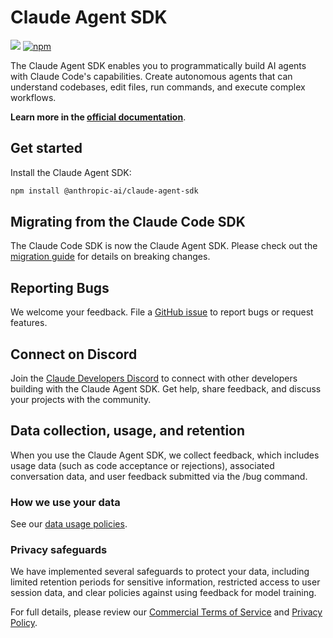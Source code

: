 # Claude Agent SDK

![](https://img.shields.io/badge/Node.js-18%2B-brightgreen?style=flat-square) [![npm]](https://www.npmjs.com/package/@anthropic-ai/claude-agent-sdk)

[npm]: https://img.shields.io/npm/v/@anthropic-ai/claude-agent-sdk.svg?style=flat-square

The Claude Agent SDK enables you to programmatically build AI agents with Claude Code's capabilities. Create autonomous agents that can understand codebases, edit files, run commands, and execute complex workflows.

**Learn more in the [official documentation](https://docs.claude.com/en/api/agent-sdk/overview)**.

## Get started

Install the Claude Agent SDK:

```sh
npm install @anthropic-ai/claude-agent-sdk
```

## Migrating from the Claude Code SDK

The Claude Code SDK is now the Claude Agent SDK. Please check out the [migration guide](https://docs.claude.com/en/docs/claude-code/sdk/migration-guide) for details on breaking changes.

## Reporting Bugs

We welcome your feedback. File a [GitHub issue](https://github.com/anthropics/claude-agent-sdk-typescript/issues) to report bugs or request features.

## Connect on Discord

Join the [Claude Developers Discord](https://anthropic.com/discord) to connect with other developers building with the Claude Agent SDK. Get help, share feedback, and discuss your projects with the community.

## Data collection, usage, and retention

When you use the Claude Agent SDK, we collect feedback, which includes usage data (such as code acceptance or rejections), associated conversation data, and user feedback submitted via the /bug command.

### How we use your data

See our [data usage policies](https://docs.anthropic.com/en/docs/claude-code/data-usage).

### Privacy safeguards

We have implemented several safeguards to protect your data, including limited retention periods for sensitive information, restricted access to user session data, and clear policies against using feedback for model training.

For full details, please review our [Commercial Terms of Service](https://www.anthropic.com/legal/commercial-terms) and [Privacy Policy](https://www.anthropic.com/legal/privacy).
